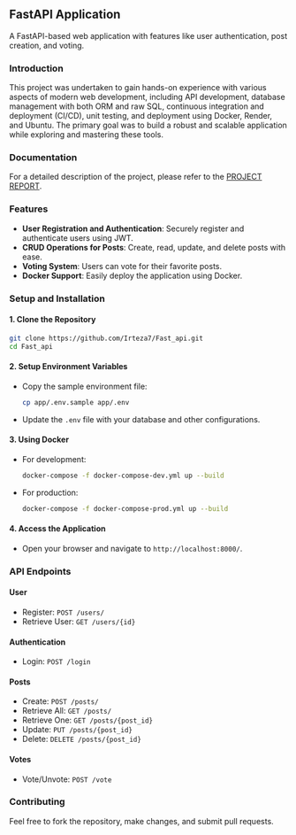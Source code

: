 ## FastAPI Application

A FastAPI-based web application with features like user authentication, post creation, and voting.

### Introduction

This project was undertaken to gain hands-on experience with various aspects of modern web development, including API development, database management with both ORM and raw SQL, continuous integration and deployment (CI/CD), unit testing, and deployment using Docker, Render, and Ubuntu. The primary goal was to build a robust and scalable application while exploring and mastering these tools.

### Documentation

For a detailed description of the project, please refer to the [PROJECT REPORT](report.md).

### Features

- **User Registration and Authentication**: Securely register and authenticate users using JWT.
- **CRUD Operations for Posts**: Create, read, update, and delete posts with ease.
- **Voting System**: Users can vote for their favorite posts.
- **Docker Support**: Easily deploy the application using Docker.

### Setup and Installation

#### 1. Clone the Repository

```bash
git clone https://github.com/Irteza7/Fast_api.git
cd Fast_api
```

#### 2. Setup Environment Variables

- Copy the sample environment file: 
  ```bash
  cp app/.env.sample app/.env
  ```
- Update the `.env` file with your database and other configurations.

#### 3. Using Docker

- For development:
  ```bash
  docker-compose -f docker-compose-dev.yml up --build
  ```
- For production:
  ```bash
  docker-compose -f docker-compose-prod.yml up --build
  ```

#### 4. Access the Application

- Open your browser and navigate to `http://localhost:8000/`.

### API Endpoints

#### User

- Register: `POST /users/`
- Retrieve User: `GET /users/{id}`

#### Authentication

- Login: `POST /login`

#### Posts

- Create: `POST /posts/`
- Retrieve All: `GET /posts/`
- Retrieve One: `GET /posts/{post_id}`
- Update: `PUT /posts/{post_id}`
- Delete: `DELETE /posts/{post_id}`

#### Votes

- Vote/Unvote: `POST /vote`

### Contributing

Feel free to fork the repository, make changes, and submit pull requests.
